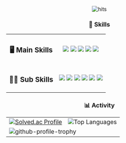 <div align="center">

<!-- 방문자 수 -->
<p>
  <img src="https://yn7xewewinhxoebnx3eijsi7tm0hiuvy.lambda-url.ap-northeast-2.on.aws" alt="hits"/>
</p>

<!-- Skills -->
<section>
  <h3>🚀 Skills</h3>
  <table>
    <tr align="center">
      <td><h3>🖥 Main Skills</h3></td>
      <td>
        <img src="https://img.shields.io/badge/Java-%23ED8B00.svg?style=for-the-badge&logo=openjdk&logoColor=white"/>
        <img src="https://img.shields.io/badge/Spring_Boot-%236DB33F.svg?style=for-the-badge&logo=spring&logoColor=white"/>
        <img src="https://img.shields.io/badge/docker-%230db7ed.svg?style=for-the-badge&logo=docker&logoColor=white"/>
        <img src="https://img.shields.io/badge/python-3670A0?style=for-the-badge&logo=python&logoColor=white"/>
        <img src="https://img.shields.io/badge/typescript-%23007ACC.svg?style=for-the-badge&logo=typescript&logoColor=white"/>
      </td>
    </tr>
    <tr align="center">
      <td><h3>🧑‍🎓 Sub Skills</h3></td>
      <td>
        <img src="https://img.shields.io/badge/Solidity-%23363636.svg?style=for-the-badge&logo=solidity&logoColor=white"/>
        <img src="https://img.shields.io/badge/mysql-%234479A1.svg?style=for-the-badge&logo=mysql&logoColor=white"/>
        <img src="https://img.shields.io/badge/Next-black?style=for-the-badge&logo=next.js&logoColor=white"/>
        <img src="https://img.shields.io/badge/nestjs-E0234E?style=for-the-badge&logo=nestjs&logoColor=white"/>
        <img src="https://img.shields.io/badge/AWS-%23FF9900.svg?style=for-the-badge&logo=amazon-aws&logoColor=white"/>
        <img src="https://img.shields.io/badge/Redis-DC382D?style=for-the-badge&logo=redis&logoColor=white"/>
      </td>
    </tr>
  </table>
</section>

<!-- Activity -->
<section>
  <h3>📊 Activity</h3>
  <table>
    <tr align="center">
      <td>
        <a href="https://solved.ac/hs1891179">
          <img src="https://github-readme-solvedac.hyp3rflow.vercel.app/api/?handle=hs1891179" alt="Solved.ac Profile"/>
        </a>
      </td>
      <td><img src="https://github-readme-stats.vercel.app/api/top-langs/?username=oomia&size_weight=0.5&count_weight=0.5&theme=dark&langs_count=5" alt="Top Languages"/></td>
    </tr>
    <tr>
      <td colspan="2"><img src="https://github-profile-trophy.vercel.app/?username=ooMia&row=1" alt="github-profile-trophy"/></td>
    </tr>
  </table>
</section>

</div>
